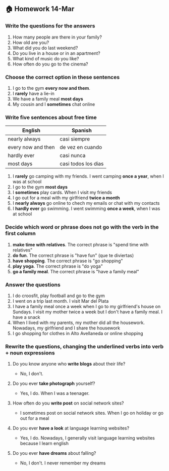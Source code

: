 ## 🏠 Homework 14-Mar

### Write the questions for the answers

1. How many people are there in your family?
2. How old are you?
3. What did you do last weekend?
4. Do you live in a house or in an apartment?
5. What kind of music do you like?
6. How often do you go to the cinema?

### Choose the correct option in these sentences

1. I go to the gym **every now and them**. 
2. I **rarely** have a lie-in
3. We have a family meal **most days**
4. My cousin and I **sometimes** chat online

### Write five sentences about free time

| English      | Spanish | 
| ------ | ----------- | 
|  nearly always |  casi siempre | 
|  every now and then |  de vez en cuando | 
|  hardly ever |  casi nunca | 
|  most days |  casi todos los dias | 

1. I **rarely** go camping with my friends. I went camping **once a year**, when I was at school
2. I go to the gym **most days**
3. I **sometimes** play cards. When I visit my friends
4. I go out for a meal with my girlfriend **twice a month**
5. I **nearly always** go online to chech my emails or chat with my contacts
6. I **hardly ever** go swimming. I went swimming **once a week**, when I was at school

### Decide which word or phrase does not go with the verb in the first column

1. **make time with relatives**. The correct phrase is "spend time with relatives"
2. **do fun**. The correct phrase is "have fun" (que te diviertas)
3. **have shopping**. The correct phrase is "go shopping"
4. **play yoga**. The correct phrase is "do yoga"
5. **go a family meal**. The correct phrase is "have a family meal"

### Answer the questions

1. I do croosfit, play football and go to the gym
2. I went on a trip last month. I visit Mar del Plata
3. I have a family meal once a week when I go to my girlfriend's house on Sundays. I visit my mother twice a week but I don't have a family meal. I have a snack
4. When I lived with my parents, my mother did all the housework. Nowadays, my girlfriend and I share the housework
5. I go shopping for clothes in Alto Avellaneda or online shopping

### Rewrite the questions, changing the underlined verbs into verb + noun expressions

1. Do you know anyone who **write blogs** about their life?

    - No, I don't.


2. Do you ever **take photograph** yourself?

    - Yes, I do. When I was a teenager.


3. How often do you **write post** on social network sites?

    - I sometimes post on social network sites. When I go on holiday or go out for a meal


4. Do you ever **have a look** at language learning websites?

    - Yes, I do. Nowadays, I generally visit language learning websites because I learn english


5. Do you ever **have dreams** about falling?

    - No, I don't. I never remember my dreams
